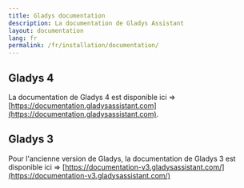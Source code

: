 ```yaml
---
title: Gladys documentation
description: La documentation de Gladys Assistant
layout: documentation
lang: fr
permalink: /fr/installation/documentation/
---
```


## Gladys 4

La documentation de Gladys 4 est disponible ici => [https://documentation.gladysassistant.com](https://documentation.gladysassistant.com).

## Gladys 3

Pour l'ancienne version de Gladys, la documentation de Gladys 3 est disponible ici => [https://documentation-v3.gladysassistant.com/](https://documentation-v3.gladysassistant.com/)
